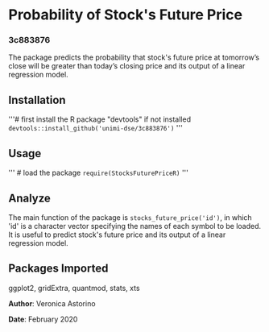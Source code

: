 
# Probability of Stock's Future Price

### 3c883876
The package predicts the probability that stock's future price at tomorrow’s close will be greater than today’s closing price and its output of a linear regression model.

## Installation

 '''# first install the R package "devtools" if not installed
 `devtools::install_github('unimi-dse/3c883876')` '''


## Usage

 ''' # load the package
 `require(StocksFuturePriceR)` '''


## Analyze
The main function of the package is `stocks_future_price('id')`, in which 'id' is a character vector specifying the names of each symbol to be loaded. It is useful to predict stock's future price and its output of a linear regression model.


## Packages Imported

ggplot2, gridExtra, quantmod, stats, xts






**Author**: Veronica Astorino

**Date**: February 2020

